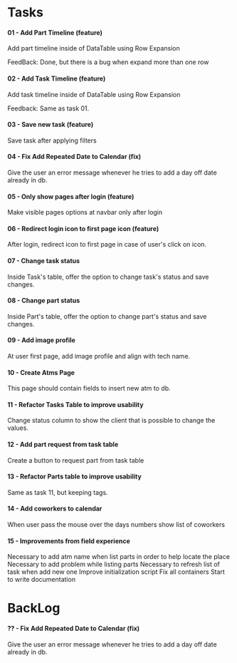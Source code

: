# Tasks

#### 01 - Add Part Timeline (feature)

Add part timeline inside of DataTable using Row Expansion

FeedBack: Done, but there is a bug when expand more than one row

#### 02 - Add Task Timeline (feature)

Add task timeline inside of DataTable using Row Expansion

Feedback: Same as task 01.

#### 03 - Save new task (feature)

Save task after applying filters

#### 04 - Fix Add Repeated Date to Calendar (fix)

Give the user an error message whenever he tries to add a day off date already in db.

#### 05 - Only show pages after login (feature)

Make visible pages options at navbar only after login

#### 06 - Redirect login icon to first page icon (feature)

After login, redirect icon to first page in case of user's click on icon.

#### 07 - Change task status 

Inside Task's table, offer the option to change task's status and save changes.

#### 08 - Change part status

Inside Part's table, offer the option to change part's status and save changes.

#### 09 - Add image profile

At user first page, add image profile and align with tech name.

#### 10 - Create Atms Page

This page should contain fields to insert new atm to db.

#### 11 - Refactor Tasks Table to improve usability

Change status column to show the client that is possible to change the values.

#### 12 - Add part request from task table

Create a button to request part from task table

#### 13 - Refactor Parts table to improve usability

Same as task 11, but keeping tags.

#### 14 - Add coworkers to calendar

When user pass the mouse over the days numbers show list of coworkers

#### 15 - Improvements from field experience

Necessary to add atm name when list parts in order to help locate the place
Necessary to add problem while listing parts
Necessary to refresh list of task when add new one
Improve initialization script 
Fix all containers
Start to write documentation


# BackLog

#### ?? - Fix Add Repeated Date to Calendar (fix)

Give the user an error message whenever he tries to add a day off date already in db.